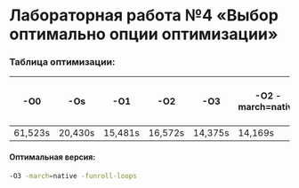 # Лабораторная работа №4 «Выбор оптимально опции оптимизации»

### Таблица оптимизации:

| -O0 | -Os | -O1 | -O2 | -O3 | -O2 -march=native | -O3 -march=native | -O2 -march=native -funroll-loops | -O3 -march=native -funroll-loops |
|---|---|---|---|---|---|---|---|---|
| 61,523s | 20,430s | 15,481s | 16,572s | 14,375s | 14,169s | 14,046s | 13,624s | 12,292s |

#### Оптимальная версия:
```bash
-O3 -march=native -funroll-loops
```
